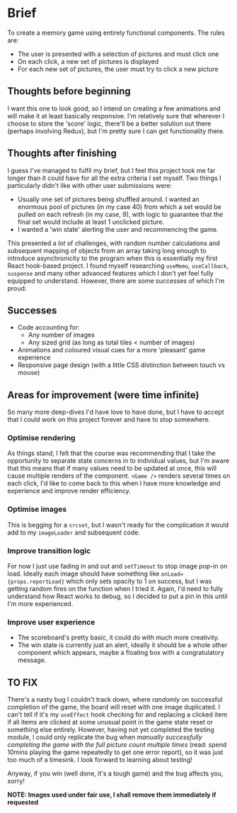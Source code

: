# Brief

To create a memory game using entirely functional components. The rules are:

- The user is presented with a selection of pictures and must click one
- On each click, a new set of pictures is displayed
- For each new set of pictures, the user must try to click a new picture

## Thoughts before beginning

I want this one to look good, so I intend on creating a few animations and will make it at least basically responsive. I'm relatively sure that wherever I choose to store the 'score' logic, there'll be a better solution out there (perhaps involving Redux), but I'm pretty sure I can get functionality there.

## Thoughts after finishing

I guess I've managed to fulfil my brief, but I feel this project took me far longer than it could have for all the extra criteria I set myself. Two things I particularly didn't like with other user submissions were:

- Usually one set of pictures being shuffled around. I wanted an enormous pool of pictures (in my case 40) from which a set would be pulled on each refresh (in my case, 9), with logic to guarantee that the final set would include at least 1 unclicked picture.
- I wanted a 'win state' alerting the user and recommencing the game.

This presented a _lot_ of challenges, with random number calculations and subsequent mapping of objects from an array taking long enough to introduce asynchronicity to the program when this is essentially my first React hook-based project. I found myself researching `useMemo`, `useCallback`, `suspense` and many other advanced features which I don't yet feel fully equipped to understand. However, there are some successes of which I'm proud:

## Successes

- Code accounting for:
  - Any number of images
  - Any sized grid (as long as total tiles < number of images)
- Animations and coloured visual cues for a more 'pleasant' game experience
- Responsive page design (with a little CSS distinction between touch vs mouse)

## Areas for improvement (were time infinite)

So many more deep-dives I'd have love to have done, but I have to accept that I could work on this project forever and have to stop somewhere.

### Optimise rendering

As things stand, I felt that the course was recommending that I take the opportunity to separate state concerns in to individual values, but I'm aware that this means that if many values need to be updated at once, this will cause multiple renders of the component. `<Game />` renders several times on each click, I'd like to come back to this when I have more knowledge and experience and improve render efficiency.

### Optimise images

This is begging for a `srcset`, but I wasn't ready for the complication it would add to my `imageLoader` and subsequent code.

### Improve transition logic

For now I just use fading in and out and `setTimeout` to stop image pop-in on load. Ideally each image should have something like `onLoad={props.reportLoad}` which only sets opacity to 1 on success, but I was getting random fires on the function when I tried it. Again, I'd need to fully understand how React works to debug, so I decided to put a pin in this until I'm more experienced.

### Improve user experience

- The scoreboard's pretty basic, it could do with much more creativity.
- The win state is currently just an alert, ideally it should be a whole other component which appears, maybe a floating box with a congratulatory message.

## TO FIX

There's a nasty bug I couldn't track down, where _randomly_ on successful completion of the game, the board will reset with one image duplicated. I can't tell if it's my `useEffect` hook checking for and replacing a clicked item if all items are clicked at some unusual point in the game state reset or something else entirely. However, having not yet completed the testing module, I could only replicate the bug when _manually successfully completing the game with the full picture count multiple times_ (read: spend 10mins playing the game repeatedly to get one error report), so it was just too much of a timesink. I look forward to learning about testing!

Anyway, if you win (well done, it's a tough game) and the bug affects you, sorry!

**NOTE: Images used under fair use, I shall remove them immediately if requested**
